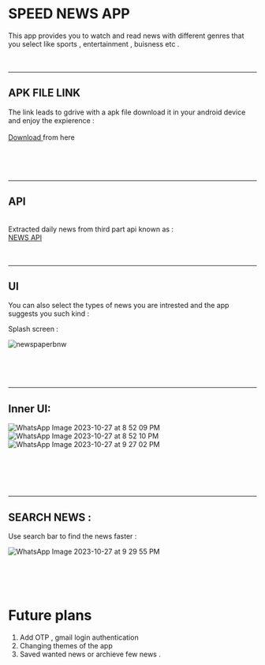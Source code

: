 # SPEED NEWS APP 


This app provides you to watch and read news with different genres that you select like sports , entertainment , buisness etc . 
<br><br><br><hr>

## APK FILE LINK 

The link leads to gdrive with a apk file download it in your android device and enjoy the expierence :
<br><br>
<a href ="https://drive.google.com/file/d/15x9_tMDqSi9Tb4G1ts7uZ66kDRb1QdAe/view?usp=drivesdk">Download </a> from here

<br><br><br><hr>
## API 
<br>
Extracted daily news from third part api known as :
<br>
<a href="https://newsapi.org/" > NEWS API</a>
<br><br><br><hr>

## UI 
You can also select the types of news you are intrested and the app suggests you such kind :

Splash screen :

![newspaperbnw](https://github.com/Dhana-karthik/E_Dhanakarthik_projects/assets/147986718/281555ff-22ca-47a7-a812-5a2fab290ab7)

<br><br><br><hr>

## Inner UI:

![WhatsApp Image 2023-10-27 at 8 52 09 PM](https://github.com/Dhana-karthik/E_Dhanakarthik_projects/assets/147986718/7bdb1248-8102-44fa-94a7-eb50dec775a5)
![WhatsApp Image 2023-10-27 at 8 52 10 PM](https://github.com/Dhana-karthik/E_Dhanakarthik_projects/assets/147986718/fa4f1b2b-7908-4f81-ac87-66d8c8aae8a4)
![WhatsApp Image 2023-10-27 at 9 27 02 PM](https://github.com/Dhana-karthik/E_Dhanakarthik_projects/assets/147986718/08609daf-123a-4143-a1b9-82c035fa114b)

<br><br><br><br><hr>

## SEARCH NEWS :

Use search bar to find the news faster :

![WhatsApp Image 2023-10-27 at 9 29 55 PM](https://github.com/Dhana-karthik/E_Dhanakarthik_projects/assets/147986718/4c862c9a-8977-4ecd-be55-dc73f9f40117)

<br><br><br>

# Future plans 

1) Add OTP , gmail login authentication 
2) Changing themes of the app
3) Saved wanted news or archieve few news .
